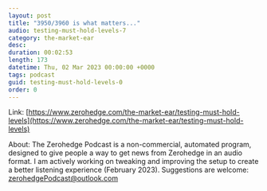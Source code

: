 ```yaml
---
layout: post
title: "3950/3960 is what matters..."
audio: testing-must-hold-levels-7
category: the-market-ear
desc: 
duration: 00:02:53
length: 173
datetime: Thu, 02 Mar 2023 00:00:00 +0000
tags: podcast
guid: testing-must-hold-levels-0
order: 0
---
```



Link: [https://www.zerohedge.com/the-market-ear/testing-must-hold-levels](https://www.zerohedge.com/the-market-ear/testing-must-hold-levels)

About: The Zerohedge Podcast is a non-commercial, automated program, designed to give people a way to get news from Zerohedge in an audio format.  I am actively working on tweaking and improving the setup to create a better listening experience (February 2023).  Suggestions are welcome: [zerohedgePodcast@outlook.com](mailto:zerohedgePodcast@outlook.com)